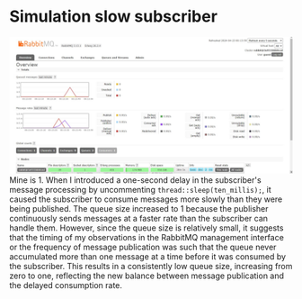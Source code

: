 # Simulation slow subscriber
![](image/rabbitmq3.jpg)
Mine is 1. When I introduced a one-second delay in the subscriber's message processing by uncommenting `thread::sleep(ten_millis);`, it caused the subscriber to consume messages more slowly than they were being published.  The queue size increased to 1 because the publisher continuously sends messages at a faster rate than the subscriber can handle them. However, since the queue size is relatively small, it suggests that the timing of my observations in the RabbitMQ management interface or the frequency of message publication was such that the queue never accumulated more than one message at a time before it was consumed by the subscriber. This results in a consistently low queue size, increasing from zero to one, reflecting the new balance between message publication and the delayed consumption rate.